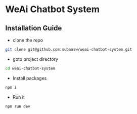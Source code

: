 # WeAi Chatbot System

## Installation Guide

- clone the repo
```bash
git clone git@github.com:subaasw/weai-chatbot-system.git
```

- goto project directory
```bash
cd weai-chatbot-system
```

- Install packages
```bash
npm i
```

- Run it
```bash
npm run dev
```

